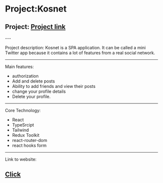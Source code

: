 <h1>Project:Kosnet</h1>
<h2>Project: <a href="https://kosnet-frontend.vercel.app/">Project link</a></h1>
---

Project description: Kosnet is a SPA application. It can be called a mini Twitter app because it contains a lot of features from a real social network. 

--- 

Main features: 
- authorization
- Add and delete posts 
- Ability to add friends and view their posts
- change your profile details
- Delete your profile.

---

Core Technology:
- React
- TypeSrcipt
- Tailwind
- Redux Toolkit
- react-router-dom
- react hooks form

---

Link to website: <h2><a href="https://kosnet-frontend.vercel.app/"> Click </a></h2>

